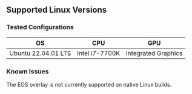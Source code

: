 ## Supported Linux Versions

### Tested Configurations
| OS | CPU | GPU |
| - | - | - |
| Ubuntu 22.04.01 LTS | Intel i7-7700K | Integrated Graphics |

### Known Issues
The EOS overlay is not currently supported on native Linux builds.

